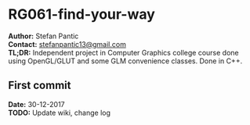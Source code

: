 # RG061-find-your-way
<b>Author:</b> Stefan Pantic<br>
<b>Contact:</b> stefanpantic13@gmail.com<br>
<b>TL;DR:</b> Independent project in Computer Graphics college course done using OpenGL/GLUT and some GLM convenience classes. Done in C++.

## First commit
<b>Date:</b> 30-12-2017<br>
<b>TODO:</b> Update wiki, change log

 
